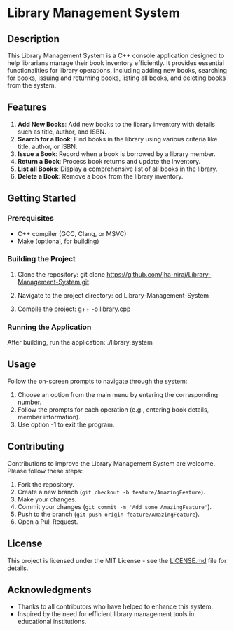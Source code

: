 # Library Management System

## Description
This Library Management System is a C++ console application designed to help librarians manage their book inventory efficiently. It provides essential functionalities for library operations, including adding new books, searching for books, issuing and returning books, listing all books, and deleting books from the system.

## Features
1. **Add New Books**: Add new books to the library inventory with details such as title, author, and ISBN.
2. **Search for a Book**: Find books in the library using various criteria like title, author, or ISBN.
3. **Issue a Book**: Record when a book is borrowed by a library member.
4. **Return a Book**: Process book returns and update the inventory.
5. **List all Books**: Display a comprehensive list of all books in the library.
6. **Delete a Book**: Remove a book from the library inventory.

## Getting Started

### Prerequisites
- C++ compiler (GCC, Clang, or MSVC)
- Make (optional, for building)

### Building the Project
1. Clone the repository:
   git clone https://github.com/jha-niraj/Library-Management-System.git

2. Navigate to the project directory:
   cd Library-Management-System

3. Compile the project:
   g++ -o library.cpp

### Running the Application
After building, run the application:
  ./library_system


## Usage
Follow the on-screen prompts to navigate through the system:
1. Choose an option from the main menu by entering the corresponding number.
2. Follow the prompts for each operation (e.g., entering book details, member information).
3. Use option -1 to exit the program.

## Contributing
Contributions to improve the Library Management System are welcome. Please follow these steps:
1. Fork the repository.
2. Create a new branch (`git checkout -b feature/AmazingFeature`).
3. Make your changes.
4. Commit your changes (`git commit -m 'Add some AmazingFeature'`).
5. Push to the branch (`git push origin feature/AmazingFeature`).
6. Open a Pull Request.

## License
This project is licensed under the MIT License - see the [LICENSE.md](LICENSE.md) file for details.

## Acknowledgments
- Thanks to all contributors who have helped to enhance this system.
- Inspired by the need for efficient library management tools in educational institutions.
